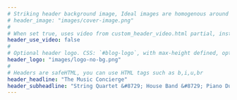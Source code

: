 ```yaml
---
# Striking header background image, Ideal images are homogenous around the centre and contrasting to the text. Non-ideal images can use `title_guard`
# header_image: "images/cover-image.png"
#
# When set true, uses video from custom_header_video.html partial, instead of header_image
header_use_video: false
#
# Optional header logo. CSS: `#blog-logo`, with max-height defined, optimize to prevent scaling
header_logo: "images/logo-no-bg.png"
#
# Headers are safeHTML, you can use HTML tags such as b,i,u,br
header_headline: "The Music Concierge"
header_subheadline: "String Quartet &#8729; House Band &#8729; Piano Duo"
---
```

